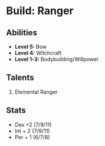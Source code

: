 # Build: Ranger

## Abilities

- **Level 5:** Bow
- **Level 4:** Witchcraft
- **Level 1-3:** Bodybuilding/Willpower

## Talents

1. Elemental Ranger

## Stats

- Dex +2 (7/9/11)
- Int + 2 (7/9/11)
- Per + 1 (6/7/8)
